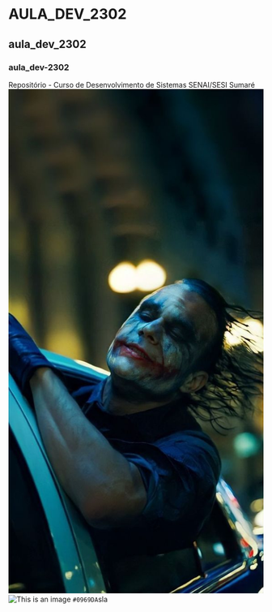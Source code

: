 # AULA_DEV_2302
## aula_dev_2302
### aula_dev-2302
Repositório - Curso de Desenvolvimento de Sistemas SENAI/SESI Sumaré
![This is an image](./IMG/foto2.jpg)
![This is an image](https://i.pinimg.com/564x/87/87/6b/87876bfa028d739223a2e7505dc19113.jpg)
`#0969DA`sla

